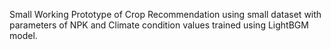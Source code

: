 Small Working Prototype of Crop Recommendation using small dataset with parameters of NPK and Climate condition values trained using LightBGM model.
